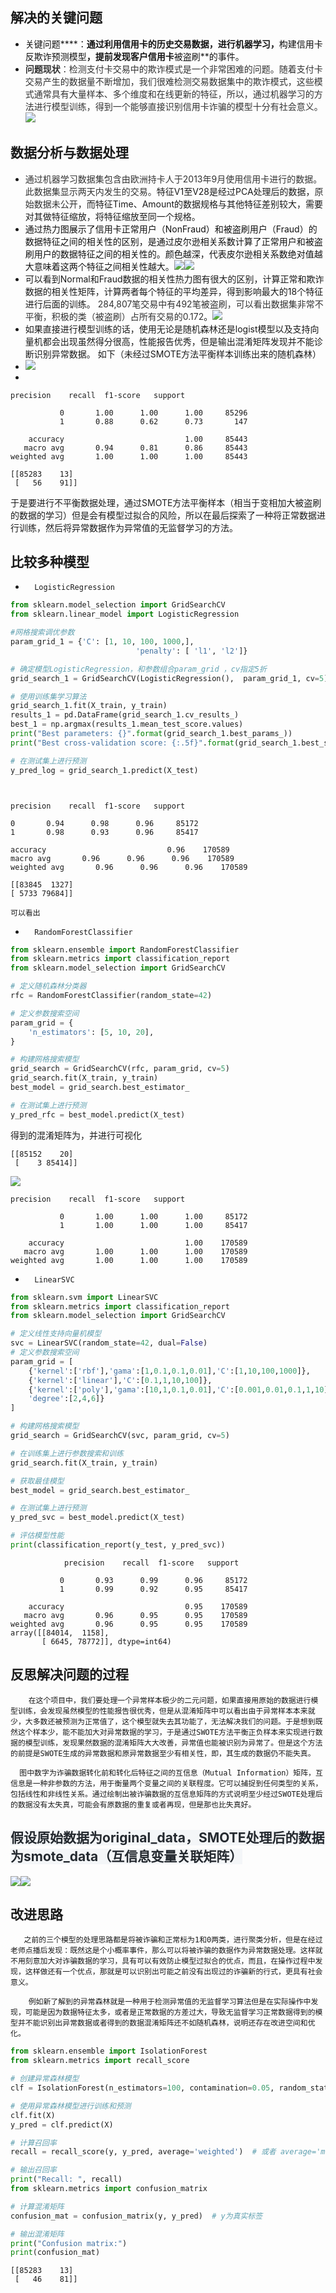 ## 解决的关键问题
+ <font style="color:rgb(18, 18, 18);">关键问题</font>****<font style="color:rgb(18, 18, 18);">：</font>**<font style="color:rgb(18, 18, 18);">通过利用信用卡的历史交易数据，进行机器学习，</font>**<font style="color:rgb(18, 18, 18);">构建信用卡反欺诈预测模型</font>**<font style="color:rgb(18, 18, 18);">，提前发现客户信用卡</font>**<font style="color:rgb(18, 18, 18);">被盗刷</font>**<font style="color:rgb(18, 18, 18);">的事件。</font>
+ <font style="color:rgb(51, 51, 51);">       </font>**<font style="color:rgb(51, 51, 51);">问题现状</font>**<font style="color:rgb(51, 51, 51);">：检测支付卡交易中的欺诈模式是一个非常困难的问题。随着支付卡交易产生的数据量不断增加，我们很难检测交易数据集中的欺诈模式，这些模式通常具有大量样本、多个维度和在线更新的特征，所以，通过机器学习的方法进行模型训练，得到一个能够直接识别信用卡诈骗的模型十分有社会意义。</font>![](https://cdn.nlark.com/yuque/0/2023/png/40852163/1703431008731-c4f6b7ef-9de1-4cdf-b391-a63f37f4670a.png)

## 数据分析与数据处理
+ **<font style="color:rgb(100, 100, 100);">       </font>**<font style="color:rgb(51, 51, 51);">通过机器学习数据集包含由欧洲持卡人于2013年9月使用信用卡进行的数据。此数据集显示两天内发生的交易。</font>特征V1至V28是经过PCA处理后的数据，<font style="color:rgb(51, 51, 51);">原始数据未公开</font>，而特征Time、Amount的数据规格与其他特征差别较大，需要对其做特征缩放，将特征缩放至同一个规格。
+ <font style="color:rgb(17, 17, 17);">通过热力图展示了信用卡正常用户（NonFraud）和被盗刷用户（Fraud）的数据特征之间的相关性的区别，是通过皮尔逊相关系数计算了正常用户和被盗刷用户的数据特征之间的相关性的。颜色越深，代表皮尔逊相关系数绝对值越大意味着这两个特征之间相关性越大。</font>![](https://cdn.nlark.com/yuque/0/2023/png/40852163/1703088466314-54e019e0-2ebd-4578-8bb1-a2a5f70f173b.png)![](https://cdn.nlark.com/yuque/0/2023/png/40852163/1703087860580-830cb147-0ce5-4672-8ca3-8672fda47de6.png)
+ 可以看到Normal和Fraud数据的相关性热力图有很大的区别，计算正常和欺诈数据的相关性矩阵，计算两者每个特征的平均差异，得到影响最大的18个特征进行后面的训练。<font style="color:rgb(51, 51, 51);">      284,807笔交易中有492笔被盗刷，可以看出数据集非常不平衡，积极的类（被盗刷）占所有交易的0.172</font>。![](https://cdn.nlark.com/yuque/0/2023/png/40852163/1703089668613-8c87bf02-c02a-472f-b56b-933f45bace24.png)
+ 如果直接进行模型训练的话，使用无论是随机森林还是logist模型以及支持向量机都会出现虽然得分很高，性能报告优秀，但是输出混淆矩阵发现并不能诊断识别异常数据。   如下（未经过SMOTE方法平衡样本训练出来的随机森林）  
+ ![](https://cdn.nlark.com/yuque/0/2023/png/40852163/1703425267857-abd6a7c1-a456-4bbf-9d49-3b19fdc455a8.png)
+      

```plain
precision    recall  f1-score   support

           0       1.00      1.00      1.00     85296
           1       0.88      0.62      0.73       147

    accuracy                           1.00     85443
   macro avg       0.94      0.81      0.86     85443
weighted avg       1.00      1.00      1.00     85443

[[85283    13]
 [   56    91]]
```

   于是要进行不平衡数据处理，通过SMOTE方法平衡样本（相当于变相加大被盗刷的数据的学习）但是会有模型过拟合的风险，所以在最后探索了一种将正常数据进行训练，然后将异常数据作为异常值的无监督学习的方法。

## 比较多种模型
+       LogisticRegression

      

```python
from sklearn.model_selection import GridSearchCV
from sklearn.linear_model import LogisticRegression

#网格搜索调优参数
param_grid_1 = {'C': [1, 10, 100, 1000,],
                            'penalty': [ 'l1', 'l2']}

# 确定模型LogisticRegression，和参数组合param_grid ，cv指定5折
grid_search_1 = GridSearchCV(LogisticRegression(),  param_grid_1, cv=5) 

# 使用训练集学习算法
grid_search_1.fit(X_train, y_train) 
results_1 = pd.DataFrame(grid_search_1.cv_results_) 
best_1 = np.argmax(results_1.mean_test_score.values)
print("Best parameters: {}".format(grid_search_1.best_params_))
print("Best cross-validation score: {:.5f}".format(grid_search_1.best_score_))

# 在测试集上进行预测
y_pred_log = grid_search_1.predict(X_test)

```

```plain


precision    recall  f1-score   support

0       0.94      0.98      0.96     85172
1       0.98      0.93      0.96     85417

accuracy                           0.96    170589
macro avg       0.96      0.96      0.96    170589
weighted avg       0.96      0.96      0.96    170589

[[83845  1327]
[ 5733 79684]]
```

    可以看出

+       RandomForestClassifier

```python
from sklearn.ensemble import RandomForestClassifier
from sklearn.metrics import classification_report
from sklearn.model_selection import GridSearchCV

# 定义随机森林分类器
rfc = RandomForestClassifier(random_state=42)

# 定义参数搜索空间
param_grid = {
    'n_estimators': [5, 10, 20],
}

# 构建网格搜索模型
grid_search = GridSearchCV(rfc, param_grid, cv=5)
grid_search.fit(X_train, y_train)
best_model = grid_search.best_estimator_

# 在测试集上进行预测
y_pred_rfc = best_model.predict(X_test)

```



得到的混淆矩阵为，并进行可视化

```plain
[[85152    20]
 [    3 85414]]
```

![](https://cdn.nlark.com/yuque/0/2023/png/40852163/1703347921641-2aacd7b6-a7e1-48cf-ac94-ea4a81647c09.png)

```plain
precision    recall  f1-score   support

           0       1.00      1.00      1.00     85172
           1       1.00      1.00      1.00     85417

    accuracy                           1.00    170589
   macro avg       1.00      1.00      1.00    170589
weighted avg       1.00      1.00      1.00    170589
```

  
 

+       LinearSVC

```python
from sklearn.svm import LinearSVC
from sklearn.metrics import classification_report
from sklearn.model_selection import GridSearchCV

# 定义线性支持向量机模型
svc = LinearSVC(random_state=42, dual=False)
# 定义参数搜索空间
param_grid = [
    {'kernel':['rbf'],'gama':[1,0.1,0.1,0.01],'C':[1,10,100,1000]},
    {'kernel':['linear'],'C':[0.1,1,10,100]},
    {'kernel':['poly'],'gama':[10,1,0.1,0.01],'C':[0.001,0.01,0.1,1,10],
    'degree':[2,4,6]}
]

# 构建网格搜索模型
grid_search = GridSearchCV(svc, param_grid, cv=5)

# 在训练集上进行参数搜索和训练
grid_search.fit(X_train, y_train)

# 获取最佳模型
best_model = grid_search.best_estimator_

# 在测试集上进行预测
y_pred_svc = best_model.predict(X_test)

# 评估模型性能
print(classification_report(y_test, y_pred_svc))
```

```plain
            precision    recall  f1-score   support

           0       0.93      0.99      0.96     85172
           1       0.99      0.92      0.95     85417

    accuracy                           0.95    170589
   macro avg       0.96      0.95      0.95    170589
weighted avg       0.96      0.95      0.95    170589
array([[84014,  1158],
       [ 6645, 78772]], dtype=int64)
```

## 反思解决问题的过程


        在这个项目中，我们要处理一个异常样本极少的二元问题，如果直接用原始的数据进行模型训练，会发现虽然模型的性能报告很优秀，但是从混淆矩阵中可以看出由于异常样本本来就少，大多数还被预测为正常值了，这个模型就失去其功能了，无法解决我们的问题。于是想到既然这个样本少，能不能加大对异常数据的学习，于是通过SWOTE方法平衡正负样本来实现进行数据的模型训练，发现果然数据的混淆矩阵大大改善，异常值也能被识别为异常了。但是这个方法的前提是SWOTE生成的异常数据和原异常数据至少有相关性，即，其生成的数据仍不能失真。

      图中数字为诈骗数据转化前和转化后特征之间的互信息（Mutual Information）矩阵，互信息是一种非参数的方法，用于衡量两个变量之间的关联程度。它可以捕捉到任何类型的关系，包括线性和非线性关系。通过绘制出被诈骗数据的互信息矩阵的方式说明至少经过SWOTE处理后的数据没有太失真，可能会有原数据的重复或者再现，但是那也比失真好。



## <font style="color:rgb(36, 41, 47);background-color:rgb(244, 246, 248);">假设原始数据为original_data，SMOTE处理后的数据为smote_data（互信息变量关联矩阵）</font>
![](https://cdn.nlark.com/yuque/0/2023/png/40852163/1703349652197-06e4a0cf-7aaf-482b-a4f4-2f844e157901.png)![](https://cdn.nlark.com/yuque/0/2023/png/40852163/1703349663439-2f1116a5-283f-468b-9535-7b8c365d0543.png)

## 改进思路
       之前的三个模型的处理思路都是将被诈骗和正常标为1和0两类，进行聚类分析，但是在经过老师点播后发现：既然这是个小概率事件，那么可以将被诈骗的数据作为异常数据处理。这样就不用刻意加大对诈骗数据的学习，具有可以有效防止模型过拟合的优点，而且，在操作过程中发现，这样做还有一个优点，那就是可以识别出可能之前没有出现过的诈骗新的行式，更具有社会意义。

        例如新了解到的异常森林就是一种用于检测异常值的无监督学习算法但是在实际操作中发现，可能是因为数据特征太多，或者是正常数据的方差过大，导致无监督学习正常数据得到的模型并不能识别出异常数据或者得到的数据混淆矩阵还不如随机森林，说明还存在改进空间和优化。

```python
from sklearn.ensemble import IsolationForest
from sklearn.metrics import recall_score

# 创建异常森林模型
clf = IsolationForest(n_estimators=100, contamination=0.05, random_state=42)

# 使用异常森林模型进行训练和预测
clf.fit(X)
y_pred = clf.predict(X)

# 计算召回率
recall = recall_score(y, y_pred, average='weighted')  # 或者 average='macro'

# 输出召回率
print("Recall: ", recall)
from sklearn.metrics import confusion_matrix

# 计算混淆矩阵
confusion_mat = confusion_matrix(y, y_pred)  # y为真实标签

# 输出混淆矩阵
print("Confusion matrix:")
print(confusion_mat)
```

```plain
[[85283    13]
 [   46    81]]
```



